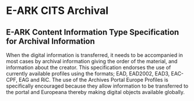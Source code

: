 E-ARK CITS Archival
===============

## E-ARK Content Information Type Specification for Archival Information

When the digital information is transferred, it needs to be accompanied in most cases by archival information giving the order of the material, and information about the creator. This specification endorses the use of currently available profiles using the formats; EAD, EAD2002, EAD3, EAC-CPF, EAG and RiC. The use of the Archives Portal Europe Profiles is specifically encouraged because they allow information to be transferred to the portal and Europeana thereby making digital objects available globally.
